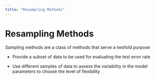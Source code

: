 ```yaml
---
title: "Resampling Methods"
---
```


# Resampling Methods

Sampling methods are a class of methods that serve a twofold purpose

-   Provide a subset of data to be used for evaluating the test error rate

-   Use different samples of data to assess the variability in the model parameters to choose the level of flexibility
